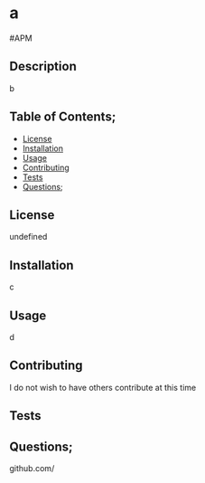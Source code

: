 # a
#APM

## Description
b

## Table of Contents;
* [License](#license)
* [Installation](#installation)
* [Usage](#usage)
* [Contributing](#contributing)
* [Tests](#tests)
* [Questions](#questions);

## License
undefined

## Installation
c

## Usage
d

## Contributing
I do not wish to have others contribute at this time

## Tests


## Questions;
github.com/



